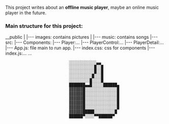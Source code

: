 This project writes about an **offline music player**, maybe an online music player in the future.

### Main structure for this project:
  
  __public
                                |    |--- images: contains pictures
                                |    |--- music: contains songs
                                |--- src:
                                     |--- Components:
                                            |--- Player:...
                                            |--- PlayerControl:...
                                            |--- PlayerDetail:...
                                     |--- App.js: file main to run app. 
                                     |--- index.css: css for components
                                     |--- index.js:...
                                 ...
                                 
                                 
                                ░░░░░░░░░░░░▄▄
                                ░░░░░░░░░░░█░░█
                                ░░░░░░░░░░░█░░█
                                ░░░░░░░░░░█░░░█
                                ░░░░░░░░░█░░░░█
                                ███████▄▄█░░░░░██████▄
                                ▓▓▓▓▓▓█░░░░░░░░░░░░░░█
                                ▓▓▓▓▓▓█░░░░░░░░░░░░░░█
                                ▓▓▓▓▓▓█░░░░░░░░░░░░░░█
                                ▓▓▓▓▓▓█░░░░░░░░░░░░░░█
                                ▓▓▓▓▓▓█░░░░░░░░░░░░░░█
                                ▓▓▓▓▓▓█████░░░░░░░░░█
                                ██████▀░░░░▀▀██████▀ 
                                 
                                
                                
                                
                                
                                
                                
                                
                                
                                
                                
                                
                                
                                
                                
                                
                                
